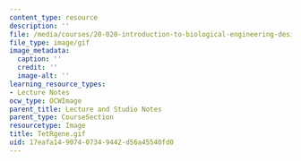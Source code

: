 ```yaml
---
content_type: resource
description: ''
file: /media/courses/20-020-introduction-to-biological-engineering-design-spring-2009/17eafa14907407349442d56a45540fd0_TetRgene.gif
file_type: image/gif
image_metadata:
  caption: ''
  credit: ''
  image-alt: ''
learning_resource_types:
- Lecture Notes
ocw_type: OCWImage
parent_title: Lecture and Studio Notes
parent_type: CourseSection
resourcetype: Image
title: TetRgene.gif
uid: 17eafa14-9074-0734-9442-d56a45540fd0
---
```

